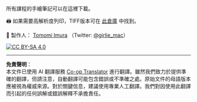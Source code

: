 <!--
CO_OP_TRANSLATOR_METADATA:
{
  "original_hash": "a88d5918c1b9da69a40d917a0840c497",
  "translation_date": "2025-08-29T21:54:50+00:00",
  "source_file": "sketchnotes/README.md",
  "language_code": "mo"
}
-->
所有課程的手繪筆記可以在這裡下載。

🖨 如果需要高解析度列印，TIFF版本可在 [此倉庫](https://github.com/girliemac/a-picture-is-worth-a-1000-words/tree/main/ml/tiff) 中找到。

🎨 製作人： [Tomomi Imura](https://github.com/girliemac) （Twitter: [@girlie_mac](https://twitter.com/girlie_mac)）

[![CC BY-SA 4.0](https://img.shields.io/badge/License-CC%20BY--SA%204.0-lightgrey.svg)](https://creativecommons.org/licenses/by-sa/4.0/)

---

**免責聲明**：  
本文件已使用 AI 翻譯服務 [Co-op Translator](https://github.com/Azure/co-op-translator) 進行翻譯。雖然我們致力於提供準確的翻譯，但請注意，自動翻譯可能包含錯誤或不準確之處。原始文件的母語版本應被視為權威來源。對於關鍵信息，建議使用專業人工翻譯。我們對因使用此翻譯而引起的任何誤解或錯誤解釋不承擔責任。